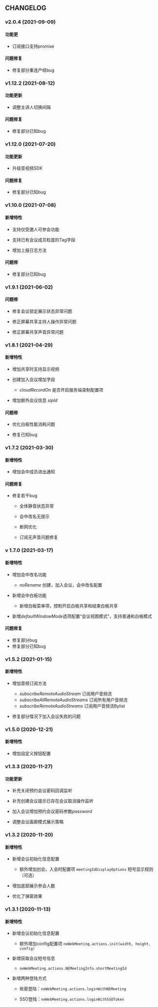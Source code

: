 ## CHANGELOG

### v2.0.4 (2021-09-09)
#### 功能更
   * 订阅接口支持promise
#### 问题修复
   * 修复部分重连产经bug
### v1.12.2 (2021-08-12)
#### 功能更新
  * 调整主讲人切换间隔
#### 问题修复
  * 修复部分已知bug
### v1.12.0 (2021-07-20)
#### 功能更新
  * 升级音视频SDK
#### 问题修复
  * 修复部分已知bug
### v1.10.0 (2021-07-08)
#### 新增特性
  * 支持仅受邀人可参会功能

  * 支持已有会议成员粒度的Tag字段

  * 增加上报日志方法
#### 问题修
  * 修复部分已知bug

### v1.9.1 (2021-06-02)
#### 问题修
  * 修复会议锁定展示状态异常问题

  * 修正屏幕共享主持人操作异常问题

  * 修正屏幕共享声音异常问题

### v1.8.1 (2021-04-29)
#### 新增特性
  * 增加共享时支持显示视频

  * 创建加入会议增加字段

    * *cloudRecordOn* 是否开启服务端录制配置项

  * 增加额外会议信息 *sipId*
#### 问题修
  * 优化白板性能消耗问题

  * 修复已知bug

### v1.7.2 (2021-03-30)
#### 新增特性
  * 增加会中成员进出通知
#### 问题修复
  * 修复若干bug

    * 全体静音状态异常

    * 会中改名无提示

    * 断网优化

    * 订阅无声音问题修复
### v 1.7.0 (2021-03-17)
#### 新增特性
* 增加会中改名功能

  * *noRename* 创建，加入会议，会中改名配置

* 新增会中白板功能

  * 新增白板菜单项，控制开启白板共享和结束白板共享

* 新增*defaultWindowMode*选项配置“会议视图模式”，支持普通和白板模式

#### 问题修复
* 修复部分bug
* 修复部分已知bug

### v1.5.2 (2021-01-15)
#### 新增特性
* 增加音频订阅方法

  * *subscribeRemoteAudioStream* 订阅用户音频流
  * *subscribeAllRemoteAudioStreams* 订阅所有用户音频流
  * *subscribeRemoteAudioStreams* 订阅用户音频流Bylist

* 修复部分情况下加入会议失败的问题

### v1.5.0 (2020-12-21)
#### 新增特性
* 增加自定义按钮配置

### v1.3.3 (2020-11-27)
#### 功能更新
* 补充关闭预约会议密码回调监听

* 补充创建会议提示已存在会议取消操作监听

* 加入会议增加预约会议密码参数*password*

* 调整会议画廊模式展示策略

### v1.3.2 (2020-11-20)

#### 新增特性

* 新增会议初始化信息配置

  - 额外增加创会，入会时配置项 `meetingIdDisplayOptions` 短号显示规则（可选）

* 增加底部展示参会人数

* 优化了弹窗效果

### v1.3.1 (2020-11-13)

#### 新增特性

* 新增会议初始化信息配置
  
  - 额外增加config配置项 `neWebMeeting.actions.init(width, height, config)`

* 新增获取会议短号信息

  - `neWebMeeting.actions.NEMeetingInfo.shortMeetingId`

* 新增两种登陆方式

  - 账密登陆：`neWebMeeting.actions.loginWithNEMeeting`

  - SSO登陆：`neWebMeeting.actions.loginWithSSOToken`
